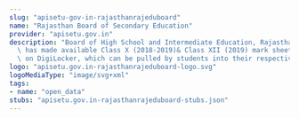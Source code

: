 ```yaml
---
slug: "apisetu-gov-in-rajasthanrajeduboard"
name: "Rajasthan Board of Secondary Education"
provider: "apisetu.gov.in"
description: "Board of High School and Intermediate Education, Rajasthan (http://rajeduboard.rajasthan.gov.in/)\
  \ has made available Class X (2018-2019)& Class XII (2019) mark sheet available\
  \ on DigiLocker, which can be pulled by students into their respective accounts"
logo: "apisetu.gov.in-rajasthanrajeduboard-logo.svg"
logoMediaType: "image/svg+xml"
tags:
- name: "open_data"
stubs: "apisetu.gov.in-rajasthanrajeduboard-stubs.json"
---
```

